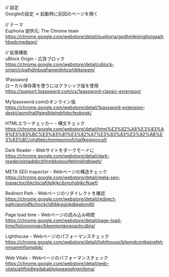 // 設定  
Googleの設定 -> 起動時に前回のページを開く

// テーマ  
Euphoria 提供元: The Chrome team  
https://chrome.google.com/webstore/detail/euphoria/gpdhmlkimigjliojgaaihhbgdcmedagn/

// 拡張機能  
uBlock Origin - 広告ブロック  
https://chrome.google.com/webstore/detail/ublock-origin/cjpalhdlnbpafiamejdnhcphjbkeiagm/

1Password  
ローカル保存庫を使うにはクラシック版を使用  
https://support.1password.com/cs/1password-classic-extension/

My1password.comのオンライン版  
https://chrome.google.com/webstore/detail/1password-extension-deskt/aomjjhallfgjeglblehebfpbcfeobpgk/

HTMLエラーチェッカー - 構文チェック  
https://chrome.google.com/webstore/detail/html%E3%82%A8%E3%83%A9%E3%83%BC%E3%83%81%E3%82%A7%E3%83%83%E3%82%AB%E3%83%BC/ohdllebchmmponnofchalfkegpjojcaf/

Dark Reader - Webサイトをダークモードに  
https://chrome.google.com/webstore/detail/dark-reader/eimadpbcbfnmbkopoojfekhnkhdbieeh/

META SEO inspector - Webページの構造チェック  
https://chrome.google.com/webstore/detail/meta-seo-inspector/ibkclpciafdglkjkcibmohobjkcfkaef/

Redirect Path - Webページのリダイレクトを確認  
https://chrome.google.com/webstore/detail/redirect-path/aomidfkchockcldhbkggjokdkkebmdll/

Page load time - Webページの読み込み時間  
https://chrome.google.com/webstore/detail/page-load-time/fploionmjgeclbkemipmkogoaohcdbig/

Lighthouse - Webページのパフォーマンスチェック
https://chrome.google.com/webstore/detail/lighthouse/blipmdconlkpinefehnmjammfjpmpbjk/

Web Vitals - Webページのパフォーマンスチェック  
https://chrome.google.com/webstore/detail/web-vitals/ahfhijdlegdabablpippeagghigmibma/
